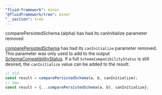 ```yaml
---
"fluid-framework": minor
"@fluidframework/tree": minor
"__section": tree
---
```

comparePersistedSchema (alpha) has had its canInitialize parameter removed

[comparePersistedSchema](https://fluidframework.com/docs/api/tree/#comparepersistedschema-function) has had its `canInitialize` parameter removed.
This parameter was only used to add to the output [SchemaCompatibilityStatus](https://fluidframework.com/docs/api/fluid-framework/schemacompatibilitystatus-interface).
If a full `SchemaCompatibilityStatus` is still desired, the `canInitialize` value can be added to the result:

```typescript
// old
const result = comparePersistedSchema(a, b, canInitialize);
// new
const result = {...comparePersistedSchema(a, b), canInitialize};
```
